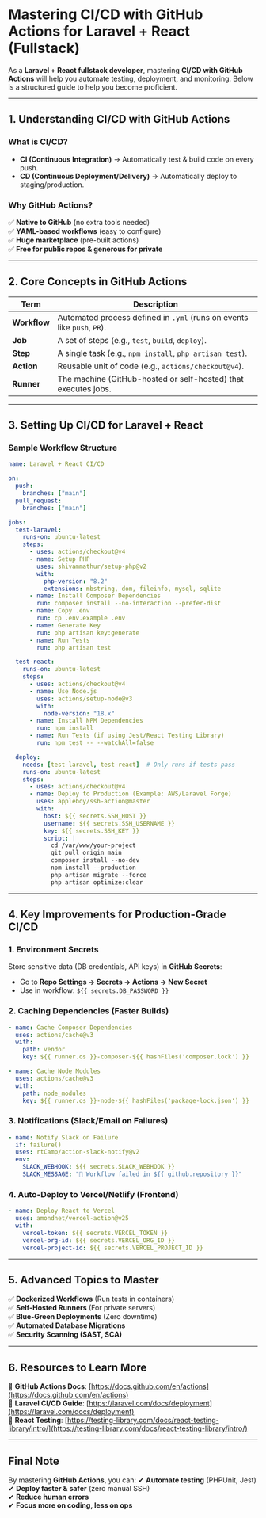 # **Mastering CI/CD with GitHub Actions for Laravel + React (Fullstack)**
As a **Laravel + React fullstack developer**, mastering **CI/CD with GitHub Actions** will help you automate testing, deployment, and monitoring. Below is a structured guide to help you become proficient.

---

## **1. Understanding CI/CD with GitHub Actions**
### **What is CI/CD?**
- **CI (Continuous Integration)** → Automatically test & build code on every push.
- **CD (Continuous Deployment/Delivery)** → Automatically deploy to staging/production.

### **Why GitHub Actions?**
✅ **Native to GitHub** (no extra tools needed)  
✅ **YAML-based workflows** (easy to configure)  
✅ **Huge marketplace** (pre-built actions)  
✅ **Free for public repos & generous for private**  

---

## **2. Core Concepts in GitHub Actions**
| Term          | Description |
|--------------|------------|
| **Workflow** | Automated process defined in `.yml` (runs on events like `push`, `PR`). |
| **Job** | A set of steps (e.g., `test`, `build`, `deploy`). |
| **Step** | A single task (e.g., `npm install`, `php artisan test`). |
| **Action** | Reusable unit of code (e.g., `actions/checkout@v4`). |
| **Runner** | The machine (GitHub-hosted or self-hosted) that executes jobs. |

---

## **3. Setting Up CI/CD for Laravel + React**
### **Sample Workflow Structure**
```yaml
name: Laravel + React CI/CD

on:
  push:
    branches: ["main"]
  pull_request:
    branches: ["main"]

jobs:
  test-laravel:
    runs-on: ubuntu-latest
    steps:
      - uses: actions/checkout@v4
      - name: Setup PHP
        uses: shivammathur/setup-php@v2
        with:
          php-version: "8.2"
          extensions: mbstring, dom, fileinfo, mysql, sqlite
      - name: Install Composer Dependencies
        run: composer install --no-interaction --prefer-dist
      - name: Copy .env
        run: cp .env.example .env
      - name: Generate Key
        run: php artisan key:generate
      - name: Run Tests
        run: php artisan test

  test-react:
    runs-on: ubuntu-latest
    steps:
      - uses: actions/checkout@v4
      - name: Use Node.js
        uses: actions/setup-node@v3
        with:
          node-version: "18.x"
      - name: Install NPM Dependencies
        run: npm install
      - name: Run Tests (if using Jest/React Testing Library)
        run: npm test -- --watchAll=false

  deploy:
    needs: [test-laravel, test-react]  # Only runs if tests pass
    runs-on: ubuntu-latest
    steps:
      - uses: actions/checkout@v4
      - name: Deploy to Production (Example: AWS/Laravel Forge)
        uses: appleboy/ssh-action@master
        with:
          host: ${{ secrets.SSH_HOST }}
          username: ${{ secrets.SSH_USERNAME }}
          key: ${{ secrets.SSH_KEY }}
          script: |
            cd /var/www/your-project
            git pull origin main
            composer install --no-dev
            npm install --production
            php artisan migrate --force
            php artisan optimize:clear
```

---

## **4. Key Improvements for Production-Grade CI/CD**
### **1. Environment Secrets**
Store sensitive data (DB credentials, API keys) in **GitHub Secrets**:
- Go to **Repo Settings → Secrets → Actions → New Secret**  
- Use in workflow: `${{ secrets.DB_PASSWORD }}`  

### **2. Caching Dependencies (Faster Builds)**
```yaml
- name: Cache Composer Dependencies
  uses: actions/cache@v3
  with:
    path: vendor
    key: ${{ runner.os }}-composer-${{ hashFiles('composer.lock') }}

- name: Cache Node Modules
  uses: actions/cache@v3
  with:
    path: node_modules
    key: ${{ runner.os }}-node-${{ hashFiles('package-lock.json') }}
```

### **3. Notifications (Slack/Email on Failures)**
```yaml
- name: Notify Slack on Failure
  if: failure()
  uses: rtCamp/action-slack-notify@v2
  env:
    SLACK_WEBHOOK: ${{ secrets.SLACK_WEBHOOK }}
    SLACK_MESSAGE: "🚨 Workflow failed in ${{ github.repository }}"
```

### **4. Auto-Deploy to Vercel/Netlify (Frontend)**
```yaml
- name: Deploy React to Vercel
  uses: amondnet/vercel-action@v25
  with:
    vercel-token: ${{ secrets.VERCEL_TOKEN }}
    vercel-org-id: ${{ secrets.VERCEL_ORG_ID }}
    vercel-project-id: ${{ secrets.VERCEL_PROJECT_ID }}
```

---

## **5. Advanced Topics to Master**
✅ **Dockerized Workflows** (Run tests in containers)  
✅ **Self-Hosted Runners** (For private servers)  
✅ **Blue-Green Deployments** (Zero downtime)  
✅ **Automated Database Migrations**  
✅ **Security Scanning (SAST, SCA)**  

---

## **6. Resources to Learn More**
📌 **GitHub Actions Docs**: [https://docs.github.com/en/actions](https://docs.github.com/en/actions)  
📌 **Laravel CI/CD Guide**: [https://laravel.com/docs/deployment](https://laravel.com/docs/deployment)  
📌 **React Testing**: [https://testing-library.com/docs/react-testing-library/intro/](https://testing-library.com/docs/react-testing-library/intro/)  

---

## **Final Note**
By mastering **GitHub Actions**, you can:
✔ **Automate testing** (PHPUnit, Jest)  
✔ **Deploy faster & safer** (zero manual SSH)  
✔ **Reduce human errors**  
✔ **Focus more on coding, less on ops**  

